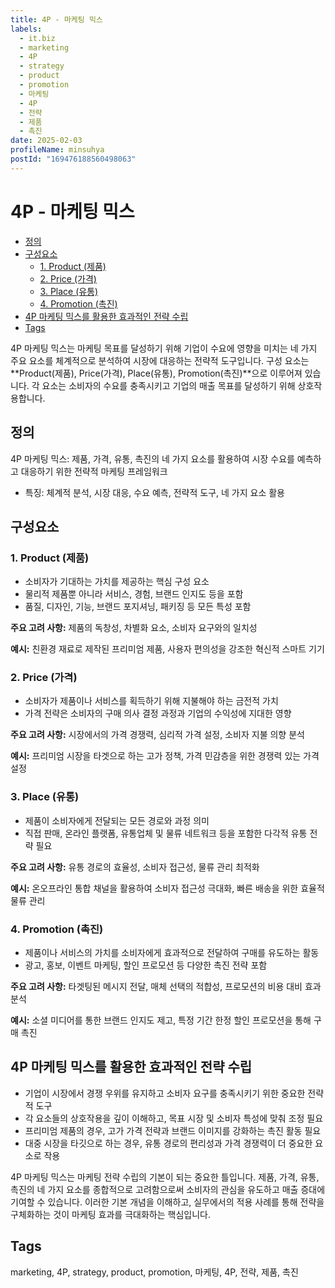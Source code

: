 ```yaml
---
title: 4P - 마케팅 믹스
labels:
  - it.biz
  - marketing
  - 4P
  - strategy
  - product
  - promotion
  - 마케팅
  - 4P
  - 전략
  - 제품
  - 촉진
date: 2025-02-03
profileName: minsuhya
postId: "169476188560498063"
---
```



# 4P - 마케팅 믹스

<!-- mtoc-start -->

- [정의](#정의)
- [구성요소](#구성요소)
  - [1. Product (제품)](#1-product-제품)
  - [2. Price (가격)](#2-price-가격)
  - [3. Place (유통)](#3-place-유통)
  - [4. Promotion (촉진)](#4-promotion-촉진)
- [4P 마케팅 믹스를 활용한 효과적인 전략 수립](#4p-마케팅-믹스를-활용한-효과적인-전략-수립)
- [Tags](#tags)

<!-- mtoc-end -->

4P 마케팅 믹스는 마케팅 목표를 달성하기 위해 기업이 수요에 영향을 미치는 네 가지 주요 요소를 체계적으로 분석하여 시장에 대응하는 전략적 도구입니다. 구성 요소는 \*\*Product(제품), Price(가격), Place(유통), Promotion(촉진)\*\*으로 이루어져 있습니다. 각 요소는 소비자의 수요를 충족시키고 기업의 매출 목표를 달성하기 위해 상호작용합니다.

## 정의

4P 마케팅 믹스: 제품, 가격, 유통, 촉진의 네 가지 요소를 활용하여 시장 수요를 예측하고 대응하기 위한 전략적 마케팅 프레임워크

- 특징: 체계적 분석, 시장 대응, 수요 예측, 전략적 도구, 네 가지 요소 활용

## 구성요소

### 1. Product (제품)

- 소비자가 기대하는 가치를 제공하는 핵심 구성 요소
- 물리적 제품뿐 아니라 서비스, 경험, 브랜드 인지도 등을 포함
- 품질, 디자인, 기능, 브랜드 포지셔닝, 패키징 등 모든 특성 포함

**주요 고려 사항:** 제품의 독창성, 차별화 요소, 소비자 요구와의 일치성

**예시:** 친환경 재료로 제작된 프리미엄 제품, 사용자 편의성을 강조한 혁신적 스마트 기기

### 2. Price (가격)

- 소비자가 제품이나 서비스를 획득하기 위해 지불해야 하는 금전적 가치
- 가격 전략은 소비자의 구매 의사 결정 과정과 기업의 수익성에 지대한 영향

**주요 고려 사항:** 시장에서의 가격 경쟁력, 심리적 가격 설정, 소비자 지불 의향 분석

**예시:** 프리미엄 시장을 타겟으로 하는 고가 정책, 가격 민감층을 위한 경쟁력 있는 가격 설정

### 3. Place (유통)

- 제품이 소비자에게 전달되는 모든 경로와 과정 의미
- 직접 판매, 온라인 플랫폼, 유통업체 및 물류 네트워크 등을 포함한 다각적 유통 전략 필요

**주요 고려 사항:** 유통 경로의 효율성, 소비자 접근성, 물류 관리 최적화

**예시:** 온오프라인 통합 채널을 활용하여 소비자 접근성 극대화, 빠른 배송을 위한 효율적 물류 관리

### 4. Promotion (촉진)

- 제품이나 서비스의 가치를 소비자에게 효과적으로 전달하여 구매를 유도하는 활동
- 광고, 홍보, 이벤트 마케팅, 할인 프로모션 등 다양한 촉진 전략 포함

**주요 고려 사항:** 타겟팅된 메시지 전달, 매체 선택의 적합성, 프로모션의 비용 대비 효과 분석

**예시:** 소셜 미디어를 통한 브랜드 인지도 제고, 특정 기간 한정 할인 프로모션을 통해 구매 촉진

## 4P 마케팅 믹스를 활용한 효과적인 전략 수립

- 기업이 시장에서 경쟁 우위를 유지하고 소비자 요구를 충족시키기 위한 중요한 전략적 도구
- 각 요소들의 상호작용을 깊이 이해하고, 목표 시장 및 소비자 특성에 맞춰 조정 필요
- 프리미엄 제품의 경우, 고가 가격 전략과 브랜드 이미지를 강화하는 촉진 활동 필요
- 대중 시장을 타깃으로 하는 경우, 유통 경로의 편리성과 가격 경쟁력이 더 중요한 요소로 작용

4P 마케팅 믹스는 마케팅 전략 수립의 기본이 되는 중요한 틀입니다. 제품, 가격, 유통, 촉진의 네 가지 요소를 종합적으로 고려함으로써 소비자의 관심을 유도하고 매출 증대에 기여할 수 있습니다. 이러한 기본 개념을 이해하고, 실무에서의 적용 사례를 통해 전략을 구체화하는 것이 마케팅 효과를 극대화하는 핵심입니다.

## Tags

marketing, 4P, strategy, product, promotion, 마케팅, 4P, 전략, 제품, 촉진